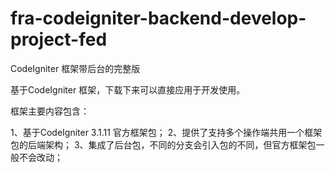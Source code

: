 # fra-codeigniter-backend-develop-project-fed

CodeIgniter 框架带后台的完整版

基于CodeIgniter 框架，下载下来可以直接应用于开发使用。

框架主要内容包含：

1、基于CodeIgniter 3.1.11  官方框架包；
2、提供了支持多个操作端共用一个框架包的后端架构；
3、集成了后台包，不同的分支会引入包的不同，但官方框架包一般不会改动；
